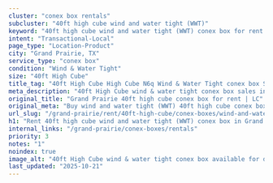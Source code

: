 ```yaml
---
cluster: "conex box rentals"
subcluster: "40ft high cube wind and water tight (WWT)"
keyword: "40ft high cube wind and water tight (WWT) conex box for rent Grand Prairie, TX"
intent: "Transactional-Local"
page_type: "Location-Product"
city: "Grand Prairie, TX"
service_type: "conex box"
condition: "Wind & Water Tight"
size: "40ft High Cube"
title_tag: "40ft High Cube High Cube N6q Wind & Water Tight conex box Sales in Grand Prairie | LC Container"
meta_description: "40ft High Cube wind & water tight conex box sales in Grand Prairie. High cube containers with extra height. Fast delivery, competitive pricing. Serving conex boxes area. Quote ID: LLC. Call (214) 524-4168 for your free quote today."
original_title: "Grand Prairie 40ft high cube conex box for rent | LC"
original_meta: "Buy wind and water tight (WWT) 40ft high cube conex box rent with local delivery in Grand Prairie, TX. LC Container — local Since 2003. Request a fast quote today."
url_slug: "/grand-prairie/rent/40ft-high-cube/conex-boxes/wind-and-water-tight-wwt"
h1: "Rent 40ft high cube wind and water tight (WWT) conex box in Grand Prairie"
internal_links: "/grand-prairie/conex-boxes/rentals"
priority: 3
notes: "1"
noindex: true
image_alt: "40ft High Cube wind & water tight conex box available for delivery in Grand Prairie"
last_updated: "2025-10-21"
---
```


<!-- TODO: Add unique city/inventory copy, images, and internal links here. -->
